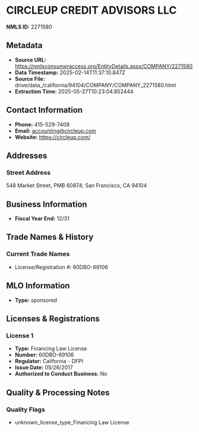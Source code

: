 # CIRCLEUP CREDIT ADVISORS LLC

**NMLS ID:** 2271580

## Metadata
- **Source URL:** https://nmlsconsumeraccess.org/EntityDetails.aspx/COMPANY/2271580
- **Data Timestamp:** 2025-02-14T11:37:10.847Z
- **Source File:** drive/data_/california/94104/COMPANY/COMPANY_2271580.html
- **Extraction Time:** 2025-05-27T10:23:04.852444

## Contact Information
- **Phone:** 415-529-7408
- **Email:** accounting@circleup.com
- **Website:** https://circleup.com/

## Addresses
### Street Address
548 Market Street, PMB 60874; San Francisco, CA 94104

## Business Information
- **Fiscal Year End:** 12/31

## Trade Names & History
### Current Trade Names
- License/Registration #: 60DBO-69106

## MLO Information
- **Type:** sponsored

## Licenses & Registrations

### License 1
- **Type:** Financing Law License
- **Number:** 60DBO-69106
- **Regulator:** California - DFPI
- **Issue Date:** 05/26/2017
- **Authorized to Conduct Business:** No

## Quality & Processing Notes
### Quality Flags
- unknown_license_type_Financing Law License

